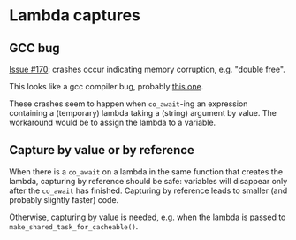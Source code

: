 # Lambda captures

## GCC bug
[Issue #170](https://github.com/open-cradle/cradle/issues/170): crashes occur indicating memory corruption, e.g. "double free".

This looks like a gcc compiler bug, probably [this one](https://gcc.gnu.org/bugzilla/show_bug.cgi?id=98401).

These crashes seem to happen when `co_await`-ing an expression containing a (temporary) lambda taking a (string) argument by value.
The workaround would be to assign the lambda to a variable.

## Capture by value or by reference
When there is a `co_await` on a lambda in the same function that creates the lambda, capturing by reference
should be safe: variables will disappear only after the `co_await` has finished.
Capturing by reference leads to smaller (and probably slightly faster) code.

Otherwise, capturing by value is needed, e.g. when the lambda is passed to `make_shared_task_for_cacheable()`.
